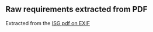 ## Raw requirements extracted from PDF

Extracted from the [ISG pdf on EXIF](original-docs/CTR-U-OO-108403-18.pdf)

